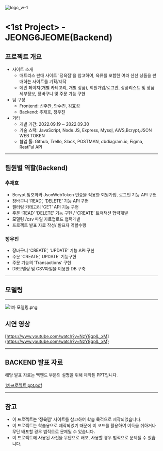 ![logo_w-1](https://user-images.githubusercontent.com/67556491/193203547-ebe92e5c-5444-4f41-ab43-fb48903d5fed.png)

# **<1st Project> - JEONG6JEOME(Backend)**

## **프로젝트 개요**

- 사이트 소개
    - 매트리스 판매 사이트 '정육점'을 참고하여, 육류를 포함한 여러 신선 상품을 판매하는 사이트를 기획/제작
    - 메인 페이지(개별 카테고리, 개별 상품), 회원가입/로그인, 상품리스트 및 상품 세부정보, 장바구니 및 주문 기능 구현
- 팀 구성
    - Frontend: 신주안, 안수진, 김효성
    - Backend: 추재호, 정우진
- 기타
    - 개발 기간: 2022.09.19 ~ 2022.09.30
    - 기술 스택: JavaScript, Node.JS, Express, Mysql, AWS,Bcrypt,JSON WEB TOKEN
    - 협업 툴: Github, Trello, Slack, POSTMAN, dbdiagram.io, Figma, RestFul API

---

## **팀원별 역할(Backend)**

### 추재호

- Bcrypt 암호화와 JsonWebToken 인증을 적용한 회원가입, 로그인 기능 API 구현
- 장바구니 ‘READ’, ‘DELETE’ 기능 API 구현
- 필터링 카테고리 ‘GET’ API 기능 구현
- 주문 ‘READ’ ‘DELETE’ 기능 구현 / ‘CREATE’ 트랙잭션 협력개발
- 모델링 /csv 파일 자료업로드 협력개발
- 프로젝트 발표 자료 작성/ 발표자 역할수행

### 정우진

- 장바구니 ‘CREATE’, ‘UPDATE’ 기능 API 구현
- 주문 ‘CREATE’, UPDATE’ 기능구현
- 주문 기능의 ‘Transactions’ 구현
- DB모델링 및 CSV파일을 이용한 DB 구축

---

## **모델링**

---

![1차 모델링.png](https://www.notion.so/READ-me-6d49115addc0478aa1be8a6813ed83dc#9cd65fbb6feb4ce88aa720644523a0d7)

## **시연 영상**

[https://www.youtube.com/watch?v=NzY8gplL_xM](https://www.youtube.com/watch?v=NzY8gplL_xM)

---

## BACKEND 발표 자료

해당 발표 자료는 백엔드 부분의 설명을 위해 제작된 PPT입니다.

[1차프로젝트 ppt.pdf](https://s3-us-west-2.amazonaws.com/secure.notion-static.com/02736809-ce7b-40ae-96c0-296b172ba862/1%EC%B0%A8%ED%94%84%EB%A1%9C%EC%A0%9D%ED%8A%B8_ppt.pdf)

---

## **참고**

- 이 프로젝트는 ‘정육쩜' 사이트를 참고하여 학습 목적으로 제작되었습니다.
- 이 프로젝트는 학습용으로 제작되었기 때문에 이 코드를 활용하여 이득을 취하거나 무단 배포할 경우 법적으로 문제될 수 있습니다.
- 이 프로젝트에 사용된 사진을 무단으로 배포, 사용할 경우 법적으로 문제될 수 있습니다.